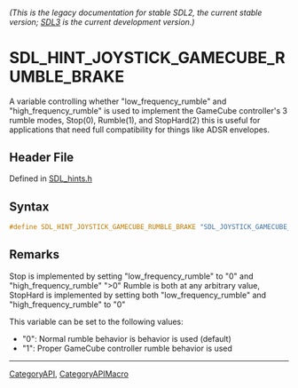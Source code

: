###### (This is the legacy documentation for stable SDL2, the current stable version; [SDL3](https://wiki.libsdl.org/SDL3/) is the current development version.)
# SDL_HINT_JOYSTICK_GAMECUBE_RUMBLE_BRAKE

A variable controlling whether "low_frequency_rumble" and "high_frequency_rumble" is used to implement the GameCube controller's 3 rumble modes, Stop(0), Rumble(1), and StopHard(2) this is useful for applications that need full compatibility for things like ADSR envelopes.

## Header File

Defined in [SDL_hints.h](https://github.com/libsdl-org/SDL/blob/SDL2/include/SDL_hints.h)

## Syntax

```c
#define SDL_HINT_JOYSTICK_GAMECUBE_RUMBLE_BRAKE "SDL_JOYSTICK_GAMECUBE_RUMBLE_BRAKE"
```

## Remarks

Stop is implemented by setting "low_frequency_rumble" to "0" and
"high_frequency_rumble" ">0" Rumble is both at any arbitrary value,
StopHard is implemented by setting both "low_frequency_rumble" and
"high_frequency_rumble" to "0"

This variable can be set to the following values:

- "0": Normal rumble behavior is behavior is used (default)
- "1": Proper GameCube controller rumble behavior is used

----
[CategoryAPI](CategoryAPI), [CategoryAPIMacro](CategoryAPIMacro)

